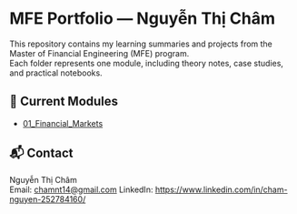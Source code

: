 # MFE Portfolio — Nguyễn Thị Châm

This repository contains my learning summaries and projects from the Master of Financial Engineering (MFE) program.  
Each folder represents one module, including theory notes, case studies, and practical notebooks.

## 📘 Current Modules
- [01_Financial_Markets](01_Financial_Markets/README.md)
  

## 📬 Contact
Nguyễn Thị Châm  
Email: chamnt14@gmail.com
LinkedIn: https://www.linkedin.com/in/cham-nguyen-252784160/ 
